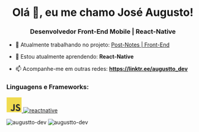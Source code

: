 <h1 align="center">Olá 👋, eu me chamo José Augusto!</h1>
<h3 align="center">Desenvolvedor Front-End Mobile | React-Native</h3>

- 🔭 Atualmente trabalhando no projeto: [Post-Notes | Front-End](https://github.com/augustto-dev/Post-Notes-Front-End)

- 🌱 Estou atualmente aprendendo: **React-Native**

- 📫 Acompanhe-me em outras redes: **https://linktr.ee/augustto_dev**

<h3 align="left">Linguagens e Frameworks:</h3>
<p align="left"> <a href="https://developer.mozilla.org/en-US/docs/Web/JavaScript" target="_blank" rel="noreferrer"> <img src="https://raw.githubusercontent.com/devicons/devicon/master/icons/javascript/javascript-original.svg" alt="javascript" width="40" height="40"/> </a> <a href="https://reactnative.dev/" target="_blank" rel="noreferrer"> <img src="https://reactnative.dev/img/header_logo.svg" alt="reactnative" width="40" height="40"/> </a> </p>

<p><img align="left" src="https://github-readme-stats.vercel.app/api/top-langs?username=augustto-dev&show_icons=true&locale=en&layout=compact" alt="augustto-dev" /></p>

<p>&nbsp;<img width="50%" height="160em" src="https://github-readme-stats.vercel.app/api?username=augustto-dev&show_icons=true&locale=en" alt="augustto-dev" /></p>
